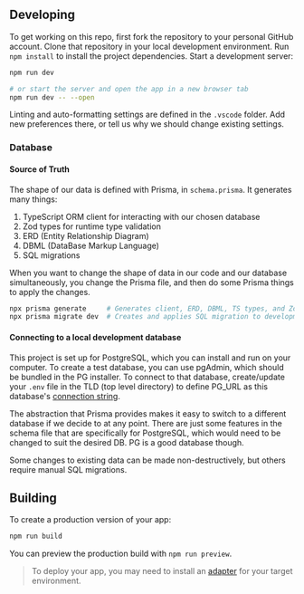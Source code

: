 ## Developing

To get working on this repo, first fork the repository to your personal GitHub account. Clone that repository in your local development environment.
Run `npm install` to install the project dependencies. Start a development server:

```bash
npm run dev

# or start the server and open the app in a new browser tab
npm run dev -- --open
```

Linting and auto-formatting settings are defined in the `.vscode` folder. Add new preferences there, or tell us why we should change existing settings.

### Database

#### Source of Truth

The shape of our data is defined with Prisma, in `schema.prisma`. It generates many things:

1. TypeScript ORM client for interacting with our chosen database
1. Zod types for runtime type validation
1. ERD (Entity Relationship Diagram)
1. DBML (DataBase Markup Language)
1. SQL migrations

When you want to change the shape of data in our code and our database simultaneously, you change the Prisma file, and then do some Prisma things to apply the changes.

```bash
npx prisma generate     # Generates client, ERD, DBML, TS types, and Zod types
npx prisma migrate dev  # Creates and applies SQL migration to development database
```

#### Connecting to a local development database

This project is set up for PostgreSQL, which you can install and run on your computer. To create a test database, you can use pgAdmin, which should be bundled in the PG installer. To connect to that database, create/update your `.env` file in the TLD (top level directory) to define PG_URL as this database's [connection string](https://www.prisma.io/docs/orm/overview/databases/postgresql#connection-details).

The abstraction that Prisma provides makes it easy to switch to a different database if we decide to at any point. There are just some features in the schema file that are specifically for PostgreSQL, which would need to be changed to suit the desired DB. PG is a good database though.

Some changes to existing data can be made non-destructively, but others require manual SQL migrations.

## Building

To create a production version of your app:

```bash
npm run build
```

You can preview the production build with `npm run preview`.

> To deploy your app, you may need to install an [adapter](https://kit.svelte.dev/docs/adapters) for your target environment.
